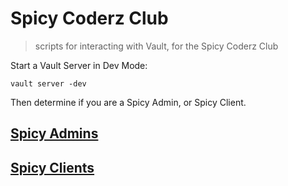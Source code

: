 # Spicy Coderz Club

> scripts for interacting with Vault, for the Spicy Coderz Club

Start a Vault Server in Dev Mode:
```
vault server -dev
```

Then determine if you are a Spicy Admin, or Spicy Client.

## [Spicy Admins](spicy_admin/)
## [Spicy Clients](spicy_clients/)
